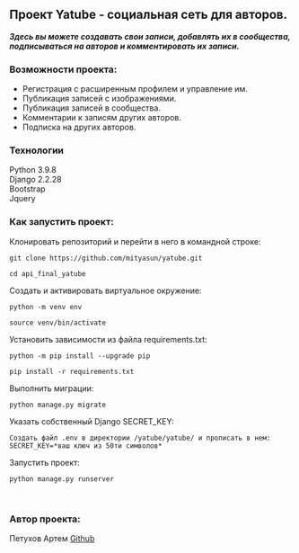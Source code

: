 ## Проект Yatube - социальная сеть для авторов.

***Здесь вы можете создавать свои записи, добавлять их в сообщества, подписываться на авторов и комментировать их записи.***

### Возможности проекта:
- Регистрация с расширенным профилем и управление им.
- Публикация записей с изображениями.
- Публикация записей в сообщества.
- Комментарии к записям других авторов.
- Подписка на других авторов.

### Технологии
Python 3.9.8<br>
Django 2.2.28<br>
Bootstrap<br>
Jquery<br>

### Как запустить проект:

Клонировать репозиторий и перейти в него в командной строке:

```
git clone https://github.com/mityasun/yatube.git
```

```
cd api_final_yatube
```

Cоздать и активировать виртуальное окружение:

```
python -m venv env
```

```
source venv/bin/activate
```

Установить зависимости из файла requirements.txt:

```
python -m pip install --upgrade pip
```

```
pip install -r requirements.txt
```

Выполнить миграции:

```
python manage.py migrate
```

Указать собственный Django SECRET_KEY:

```
Создать файл .env в директории /yatube/yatube/ и прописать в нем:
SECRET_KEY=*ваш ключ из 50ти символов*
```

Запустить проект:

```
python manage.py runserver
```
<br>

### Автор проекта:
Петухов Артем [Github](https://github.com/mityasun)